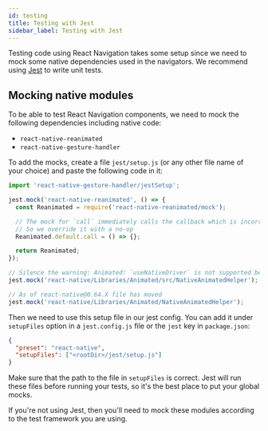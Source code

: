 ```yaml
---
id: testing
title: Testing with Jest
sidebar_label: Testing with Jest
---
```


Testing code using React Navigation takes some setup since we need to mock some native dependencies used in the navigators. We recommend using [Jest](https://jestjs.io) to write unit tests.

## Mocking native modules

To be able to test React Navigation components, we need to mock the following dependencies including native code:

- `react-native-reanimated`
- `react-native-gesture-handler`

To add the mocks, create a file `jest/setup.js` (or any other file name of your choice) and paste the following code in it:

```js
import 'react-native-gesture-handler/jestSetup';

jest.mock('react-native-reanimated', () => {
  const Reanimated = require('react-native-reanimated/mock');

  // The mock for `call` immediately calls the callback which is incorrect
  // So we override it with a no-op
  Reanimated.default.call = () => {};

  return Reanimated;
});

// Silence the warning: Animated: `useNativeDriver` is not supported because the native animated module is missing
jest.mock('react-native/Libraries/Animated/src/NativeAnimatedHelper');

// As of react-native@0.64.X file has moved
jest.mock('react-native/Libraries/Animated/NativeAnimatedHelper');
```

Then we need to use this setup file in our jest config. You can add it under `setupFiles` option in a `jest.config.js` file or the `jest` key in `package.json`:

```json
{
  "preset": "react-native",
  "setupFiles": ["<rootDir>/jest/setup.js"]
}
```

Make sure that the path to the file in `setupFiles` is correct. Jest will run these files before running your tests, so it's the best place to put your global mocks.

If you're not using Jest, then you'll need to mock these modules according to the test framework you are using.
